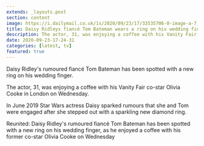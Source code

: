 ```yaml
---
extends: _layouts.post
section: content
image: https://i.dailymail.co.uk/1s/2020/09/23/17/33535706-0-image-a-7_1600877677767.jpg 
title: Daisy Ridleys fiancé Tom Bateman wears a ring on his wedding finger during coffee with Olivia Cooke 
description: The actor, 31, was enjoying a coffee with his Vanity Fair co-star Olivia Cooke in London on Wednesday, after Star Wars actress Daisy sparked engagement rumours in June 2019. 
date: 2020-09-23-17-24-31 
categories: [latest, tv] 
featured: true 
--- 
```

Daisy Ridley's rumoured fiancé Tom Bateman has been spotted with a new ring on his wedding finger.

The actor, 31, was enjoying a coffee with his Vanity Fair co-star Olivia Cooke in London on Wednesday.

In June 2019 Star Wars actress Daisy sparked rumours that she and Tom were engaged after she stepped out with a sparkling new diamond ring.

Reunited: Daisy Ridley's rumoured fiancé Tom Bateman has been spotted with a new ring on his wedding finger, as he enjoyed a coffee with his former co-star Olivia Cooke on Wednesday

